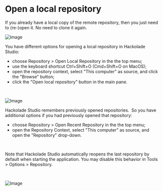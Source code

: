 # Open a local repository

If you already have a local copy of the remote repository, then you just need to (re-)open it. No need to clone it again.

![Image](<lib/Workgroup open.png>)

You have different options for opening a local repository in Hackolade Studio:

* choose Repository \> Open Local Repository in the the top menu;
* use the keyboard shortcut Ctrl+Shift+O (Cmd+Shift+O on MacOS);
* open the repository context, select "This computer" as source, and click the "Browse" button;
* click the "Open local repository" button in the main pane.

&nbsp;

![Image](<lib/Workgroup open recent.png>)

Hackolade Studio remembers previously opened repositories.&nbsp; So you have additional options if you had previously opened that repository:

* choose Repository \> Open Recent Repository in the the top menu;
* open the Repository Context, select "This computer" as source, and open the "Repository" drop-down.&nbsp;

&nbsp;

Note that Hackolade Studio automatically reopens the last repository by default when starting the application. You may disable this behavior in Tools \> Options \> Repository.

&nbsp;

![Image](<lib/Workgroup tools options repository.png>)
